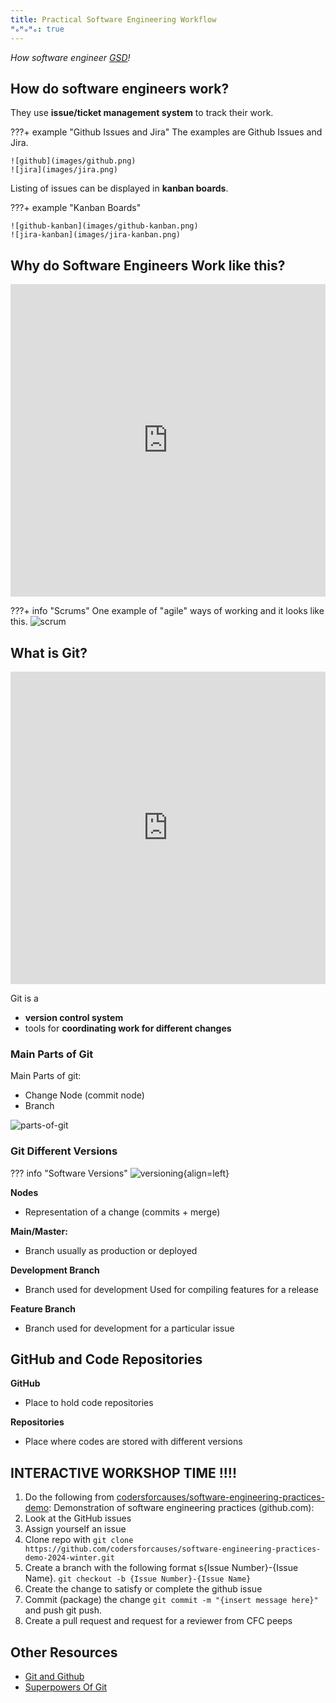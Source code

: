 ```yaml
---
title: Practical Software Engineering Workflow
ᴴₒᴴₒᴴₒ: true
---
```


*How software engineer [GSD](https://www.atlassian.com/team-playbook/plays/gsd-day)!*

## How do software engineers work?
They use **issue/ticket management system** to track their work.

???+ example "Github Issues and Jira"
    The examples are Github Issues and Jira.

    ![github](images/github.png)
    ![jira](images/jira.png)

Listing of issues can be displayed in **kanban boards**.

???+ example "Kanban Boards"

    ![github-kanban](images/github-kanban.png)
    ![jira-kanban](images/jira-kanban.png)

## Why do Software Engineers Work like this?

<iframe width="100%" height="500rem"
src="https://www.youtube.com/embed/oyVksFviJVE" 
frameborder="0" 
allow="accelerometer; autoplay; encrypted-media; gyroscope; picture-in-picture" 
allowfullscreen></iframe>

???+ info "Scrums"
    One example of "agile" ways of working and it looks like this.
    ![scrum](images/scrum.png)

## What is Git?
<iframe width="100%" height="500rem"
src="https://www.youtube.com/embed/hwP7WQkmECE" 
frameborder="0" 
allow="accelerometer; autoplay; encrypted-media; gyroscope; picture-in-picture" 
allowfullscreen></iframe>

Git is a

- **version control system**
- tools for **coordinating work for different changes**

### Main Parts of Git

Main Parts of git:

- Change Node (commit node)
- Branch

![parts-of-git](images/parts-of-git.png)

### Git Different Versions

??? info "Software Versions"
    ![versioning](images/versioning.png){align=left}

**Nodes**
- Representation of a change (commits + merge)

**Main/Master:**
- Branch usually as production or deployed

**Development Branch**
- Branch used for development
Used for compiling features for a release

**Feature Branch**
- Branch used for development for a
particular issue

## GitHub and Code Repositories

**GitHub**
- Place to hold code repositories

**Repositories**
- Place where codes are stored with different versions


## INTERACTIVE WORKSHOP TIME !!!!
1. Do the following from [codersforcauses/software-engineering-practices-demo](https://github.com/codersforcauses/software-engineering-practices-demo-2024-winter): Demonstration of software engineering practices (github.com):
2. Look at the GitHub issues
3. Assign yourself an issue
4. Clone repo with `git clone https://github.com/codersforcauses/software-engineering-practices-demo-2024-winter.git`
5. Create a branch with the following format s{Issue Number}-{Issue Name}. `git checkout -b {Issue Number}-{Issue Name}`
6. Create the change to satisfy or complete the github issue
7. Commit (package) the change `git commit -m "{insert message here}"` and push git push.
8. Create a pull request and request for a reviewer from CFC peeps

## Other Resources
- [Git and Github](https://www.youtube.com/watch?v=HkdAHXoRtos)
- [Superpowers Of Git](https://webakari-docs.vercel.app/developers/)